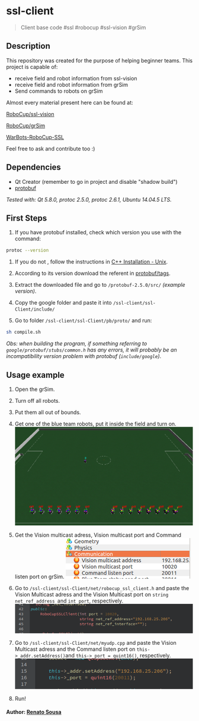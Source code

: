 
# ssl-client
> Client base code #ssl #robocup #ssl-vision #grSim 

## Description
This repository was created for the purpose of helping beginner teams.
This project is capable of:
- receive field and robot information from ssl-vision
- receive field and robot information from grSim
- Send commands to robots on grSim

Almost every material present here can be found at:

 [RoboCup/ssl-vision](https://github.com/RoboCup-SSL/ssl-vision)

 [RoboCup/grSim](https://github.com/RoboCup-SSL/grSim)

 [WarBots-RoboCup-SSL](https://github.com/findcongwang/WarBots-RoboCup-SSL)

Feel free to ask and contribute too :)

## Dependencies
- Qt Creator (remember to go in project and disable "shadow build")
- [protobuf](https://github.com/google/protobuf)

*Tested with: Qt 5.8.0, protoc 2.5.0, protoc 2.6.1, Ubuntu 14.04.5 LTS.*

## First Steps
1. If you have protobuf installed, check which version you use with the command:
```sh
protoc --version
```

1. If you do not , follow the instructions in [C++ Installation - Unix](https://github.com/google/protobuf/tree/master/src).

1. According to its version download the referent in [protobuf/tags](https://github.com/google/protobuf/tags).

1. Extract the downloaded file and go to `/protobuf-2.5.0/src/` *(example version)*.

1. Copy the google folder and paste it into `/ssl-client/ssl-Client/include/`

1. Go to folder `/ssl-client/ssl-Client/pb/proto/` and run:
```sh
sh compile.sh
```

*Obs: when building the program, if something referring to `google/protobuf/stubs/common.h` has any errors, it will probably be an incompatibility version problem with protobuf (`include/google`)*.

## Usage example
1. Open the grSim.
1. Turn off all robots.
1. Put them all out of bounds.
1. Get one of the blue team robots, put it inside the field and turn on.
![](prints/exampleSimulation.png)

1. Get the Vision multicast adress, Vision multicast port and Command listen port on grSim.
![](prints/ips.png)

1. Go to `/ssl-client/ssl-Client/net/robocup_ssl_client.h` and paste the Vision Multicast adress and the Vision Multicast port on `string net_ref_address `and `int port`, respectively.
![](prints/clientH.png)

1. Go to `/ssl-client/ssl-Client/net/myudp.cpp` and paste the Vision Multicast adress and the Command listen port on `this->_addr.setAddress()`and `this->_port = quint16()`, respectively. 
![](prints/myudpCPP.png)

1. Run!

#### Author: [Renato Sousa](https://github.com/renatoosousa) 


